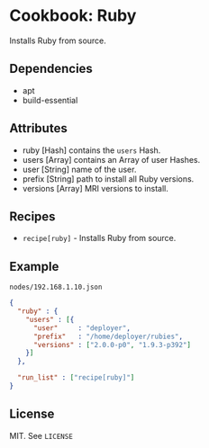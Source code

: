# Cookbook: Ruby

Installs Ruby from source.


## Dependencies

* apt
* build-essential


## Attributes

* ruby [Hash] contains the `users` Hash.
* users [Array<Hash>] contains an Array of user Hashes.
* user [String] name of the user.
* prefix [String] path to install all Ruby versions.
* versions [Array<String>] MRI versions to install.


## Recipes

* `recipe[ruby]` - Installs Ruby from source.


## Example

`nodes/192.168.1.10.json`

```json
{
  "ruby" : {
    "users" : [{
      "user"     : "deployer",
      "prefix"   : "/home/deployer/rubies",
      "versions" : ["2.0.0-p0", "1.9.3-p392"]
    }]
  },

  "run_list" : ["recipe[ruby]"]
}
```

## License

MIT. See `LICENSE`

